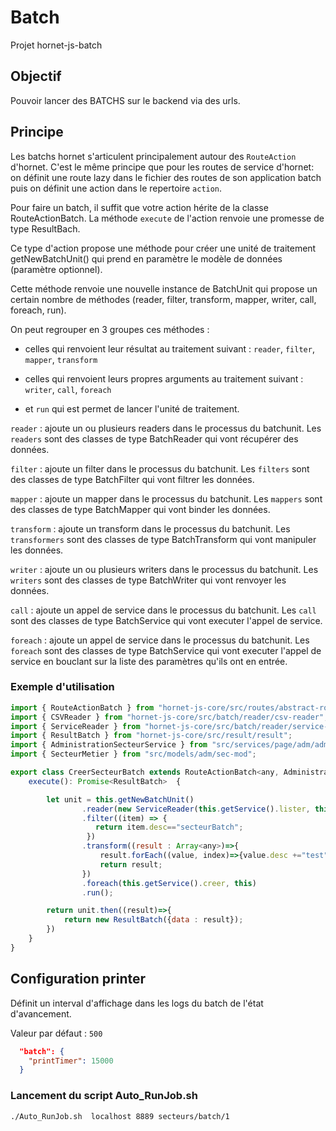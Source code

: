 # Batch

Projet hornet-js-batch

## Objectif

Pouvoir lancer des BATCHS sur le backend via des urls.

## Principe
Les batchs hornet s'articulent principalement autour des `RouteAction` d'hornet.
C'est le même principe que pour les routes de service d'hornet:
on définit une route lazy dans le fichier des routes de son application batch puis on définit une action dans le repertoire `action`.

Pour faire un batch, il suffit que votre action hérite de la classe RouteActionBatch.
La méthode `execute` de l'action renvoie une promesse de type ResultBach.

Ce type d'action propose une méthode pour créer une unité de traitement getNewBatchUnit() qui prend en paramètre le modèle de données (paramètre optionnel).

Cette méthode renvoie une nouvelle instance de BatchUnit qui propose un certain nombre de méthodes (reader, filter, transform, mapper, writer, call, foreach, run).

On peut regrouper en 3 groupes ces méthodes :

- celles qui renvoient leur résultat au traitement suivant : `reader`, `filter`, `mapper`, `transform`

- celles qui renvoient leurs propres arguments au traitement suivant : `writer`, `call`, `foreach`

- et `run` qui est permet de lancer l'unité de traitement.


`reader` : ajoute un ou plusieurs readers dans le processus du batchunit. Les `readers` sont des classes de type BatchReader qui vont récupérer des données.

`filter` : ajoute un filter dans le processus du batchunit. Les `filters` sont des classes de type BatchFilter qui vont filtrer les données.

`mapper` : ajoute un mapper dans le processus du batchunit. Les `mappers` sont des classes de type BatchMapper qui vont binder les données.

`transform` : ajoute un transform dans le processus du batchunit. Les `transformers` sont des classes de type BatchTransform qui vont manipuler les données.

`writer` : ajoute un ou plusieurs writers dans le processus du batchunit. Les `writers` sont des classes de type BatchWriter qui vont renvoyer les données.

`call` : ajoute un appel de service dans le processus du batchunit. Les `call` sont des classes de type BatchService qui vont executer l'appel de service.

`foreach` : ajoute un appel de service dans le processus du batchunit. Les `foreach` sont des classes de type BatchService qui vont executer l'appel de service en bouclant sur la liste des paramètres qu'ils ont en entrée.

### Exemple d'utilisation

```javascript
import { RouteActionBatch } from "hornet-js-core/src/routes/abstract-routes";
import { CSVReader } from "hornet-js-core/src/batch/reader/csv-reader";
import { ServiceReader } from "hornet-js-core/src/batch/reader/service-reader";
import { ResultBatch } from "hornet-js-core/src/result/result";
import { AdministrationSecteurService } from "src/services/page/adm/adm-secteur-service-page";
import { SecteurMetier } from "src/models/adm/sec-mod";

export class CreerSecteurBatch extends RouteActionBatch<any, AdministrationSecteurService> {
    execute(): Promise<ResultBatch>  {

        let unit = this.getNewBatchUnit()
                .reader(new ServiceReader(this.getService().lister, this))
                .filter((item) => {
                   return item.desc=="secteurBatch";
                 })
                .transform((result : Array<any>)=>{
                    result.forEach((value, index)=>{value.desc +="test";});
                    return result;
                })
                .foreach(this.getService().creer, this)
                .run();

        return unit.then((result)=>{
            return new ResultBatch({data : result});
        })
    }
}
```

## Configuration printer

Définit un interval d'affichage dans les logs du batch de l'état d'avancement.

Valeur par défaut : `500`

```json
  "batch": {
    "printTimer": 15000
  }
```

### Lancement du script Auto_RunJob.sh
```shell
./Auto_RunJob.sh  localhost 8889 secteurs/batch/1

```
